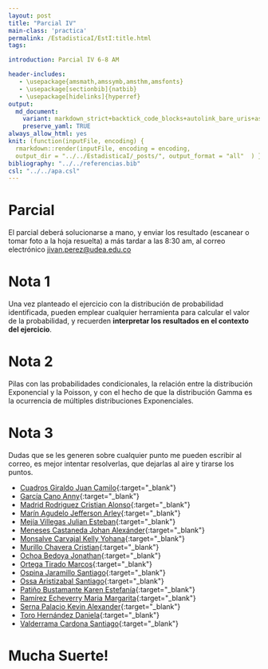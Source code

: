 ```yaml
---
layout: post
title: "Parcial IV"
main-class: 'practica'
permalink: /EstadisticaI/EstI:title.html
tags:

introduction: Parcial IV 6-8 AM

header-includes:
   - \usepackage{amsmath,amssymb,amsthm,amsfonts}
   - \usepackage[sectionbib]{natbib}
   - \usepackage[hidelinks]{hyperref}
output:
  md_document:
    variant: markdown_strict+backtick_code_blocks+autolink_bare_uris+ascii_identifiers+tex_math_single_backslash
    preserve_yaml: TRUE
always_allow_html: yes   
knit: (function(inputFile, encoding) {
  rmarkdown::render(inputFile, encoding = encoding,
  output_dir = "../../EstadisticaI/_posts/", output_format = "all"  ) })
bibliography: "../../referencias.bib"
csl: "../../apa.csl"
---
```








Parcial
=======

El parcial deberá solucionarse a mano, y enviar los resultado (escanear
o tomar foto a la hoja resuelta) a más tardar a las 8:30 am, al correo
electrónico <a target="_blank" href="mailto:jivan.perez@udea.edu.co">
jivan.perez@udea.edu.co</a>

Nota 1
======

Una vez planteado el ejercicio con la distribución de probabilidad
identificada, pueden emplear cualquier herramienta para calcular el
valor de la probabilidad, y recuerden **interpretar los resultados en el
contexto del ejercicio**.

Nota 2
======

Pilas con las probabilidades condicionales, la relación entre la
distribución Exponencial y la Poisson, y con el hecho de que la
distribución Gamma es la ocurrencia de múltiples distribuciones
Exponenciales.

Nota 3
======

Dudas que se les generen sobre cualquier punto me pueden escribir al
correo, es mejor intentar resolverlas, que dejarlas al aire y tirarse
los puntos.

-   [Cuadros Giraldo Juan
    Camilo](https://github.com/jiperezga/jiperezga.github.io/raw/master/Dataset/Parcial/P1152698134.pdf){:target="\_blank"}
-   [García Cano
    Anny](https://github.com/jiperezga/jiperezga.github.io/raw/master/Dataset/Parcial/P1152209588.pdf){:target="\_blank"}
-   [Madrid Rodriguez Cristian
    Alonso](https://github.com/jiperezga/jiperezga.github.io/raw/master/Dataset/Parcial/P1001131866.pdf){:target="\_blank"}
-   [Marín Agudelo Jefferson
    Arley](https://github.com/jiperezga/jiperezga.github.io/raw/master/Dataset/Parcial/P1017227638.pdf){:target="\_blank"}
-   [Mejía Villegas Julian
    Esteban](https://github.com/jiperezga/jiperezga.github.io/raw/master/Dataset/Parcial/P1037610591.pdf){:target="\_blank"}
-   [Meneses Castaneda Johan
    Alexánder](https://github.com/jiperezga/jiperezga.github.io/raw/master/Dataset/Parcial/P1017225004.pdf){:target="\_blank"}
-   [Monsalve Carvajal Kelly
    Yohana](https://github.com/jiperezga/jiperezga.github.io/raw/master/Dataset/Parcial/P1007283759.pdf){:target="\_blank"}
-   [Murillo Chavera
    Cristian](https://github.com/jiperezga/jiperezga.github.io/raw/master/Dataset/Parcial/P1214713668.pdf){:target="\_blank"}
-   [Ochoa Bedoya
    Jonathan](https://github.com/jiperezga/jiperezga.github.io/raw/master/Dataset/Parcial/P1214731158.pdf){:target="\_blank"}
-   [Ortega Tirado
    Marcos](https://github.com/jiperezga/jiperezga.github.io/raw/master/Dataset/Parcial/P1234990979.pdf){:target="\_blank"}
-   [Ospina Jaramillo
    Santiago](https://github.com/jiperezga/jiperezga.github.io/raw/master/Dataset/Parcial/P1037658895.pdf){:target="\_blank"}
-   [Ossa Aristizabal
    Santiago](https://github.com/jiperezga/jiperezga.github.io/raw/master/Dataset/Parcial/P1214744784.pdf){:target="\_blank"}
-   [Patiño Bustamante Karen
    Estefanía](https://github.com/jiperezga/jiperezga.github.io/raw/master/Dataset/Parcial/P1001471973.pdf){:target="\_blank"}
-   [Ramírez Echeverry Maria
    Margarita](https://github.com/jiperezga/jiperezga.github.io/raw/master/Dataset/Parcial/P1017256589.pdf){:target="\_blank"}
-   [Serna Palacio Kevin
    Alexander](https://github.com/jiperezga/jiperezga.github.io/raw/master/Dataset/Parcial/P1048020998.pdf){:target="\_blank"}
-   [Toro Hernández
    Daniela](https://github.com/jiperezga/jiperezga.github.io/raw/master/Dataset/Parcial/P1152462186.pdf){:target="\_blank"}
-   [Valderrama Cardona
    Santiago](https://github.com/jiperezga/jiperezga.github.io/raw/master/Dataset/Parcial/P1017274912.pdf){:target="\_blank"}

<h1>
Mucha Suerte!
</h1>
